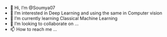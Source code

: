 - 👋 Hi, I’m @Soumya07
- 👀 I’m interested in Deep Learning and using the same in Computer vision
- 🌱 I’m currently learning Classical Machine Learning
- 💞️ I’m looking to collaborate on ...
- 📫 How to reach me ...

<!---
Soumya07/Soumya07 is a ✨ special ✨ repository because its `README.md` (this file) appears on your GitHub profile.
You can click the Preview link to take a look at your changes.
--->
